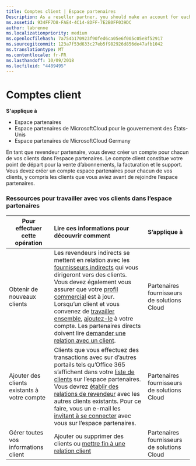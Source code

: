 ```yaml
---
title: Comptes client | Espace partenaires
Description: As a reseller partner, you should make an account for each of your customers in Partner Center. The customer account will be your starting point for selling subscriptions, billing, and providing support.
ms.assetid: 934FF7D8-FAE4-4C14-8DFF-7E2B0FF039DC
author: labrenne
ms.localizationpriority: medium
ms.openlocfilehash: 7a754b170923f90fed6ca05e6f005c05e8f52917
ms.sourcegitcommit: 123a7f53d633c27eb5f982926d856de47afb1042
ms.translationtype: MT
ms.contentlocale: fr-FR
ms.lasthandoff: 10/09/2018
ms.locfileid: "4489495"
---
```

# <a name="customer-accounts"></a>Comptes client

**S'applique à**

-  Espace partenaires
-  Espace partenaires de MicrosoftCloud pour le gouvernement des États-Unis
-  Espace partenaires de MicrosoftCloud Germany

En tant que revendeur partenaire, vous devez créer un compte pour chacun de vos clients dans l’espace partenaires. Le compte client constitue votre point de départ pour la vente d’abonnements, la facturation et le support. Vous devez créer un compte espace partenaires pour chacun de vos clients, y compris les clients que vous aviez avant de rejoindre l’espace partenaires.

### <a name="resources-for-working-with-your-customers-on-the-partner-center"></a>Ressources pour travailler avec vos clients dans l’espace partenaires

|**Pour effectuer cette opération**   |**Lire ces informations pour découvrir comment**   |**S’applique à**|
|-----------------|:----------------------------|:--------------|
|Obtenir de nouveaux clients|Les revendeurs indirects se mettent en relation avec les [fournisseurs indirects](indirect-reseller-tasks-in-partner-center.md) qui vous dirigeront vers des clients. Vous devez également vous assurer que votre [profil commercial](create-a-marketing-profile.md) est à jour. Lorsqu’un client et vous convenez de [travailler ensemble](responding-to-referrals.md), [ajoutez-le](add-a-new-customer.md) à votre compte. Les partenaires directs doivent lire [demander une relation avec un client](request-a-relationship-with-a-customer.md).|Partenaires fournisseurs de solutions Cloud|
|Ajouter des clients existants à votre compte   | Clients que vous effectuez des transactions avec sur d’autres portails tels qu’Office 365 s’affichent dans votre [liste de clients](see-your-customer-list.md) sur l’espace partenaires. Vous devrez [établir des relations de revendeur](indirect-reseller-tasks-in-partner-center.md) avec les autres clients existants. Pour ce faire, vous un e-mail les [invitant à se connecter](responding-to-referrals.md) avec vous sur l’espace partenaires.   | Partenaires fournisseurs de solutions Cloud   |
|Gérer toutes vos informations client   | Ajouter ou supprimer des clients ou [mettre fin à une relation client](remove-a-relationship.md)|   Partenaires fournisseurs de solutions Cloud |